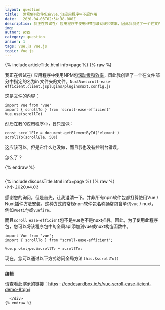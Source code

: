 ```yaml
---
layout: question
title:  常规NPM软件包在Vue.js应用程序中不起作用
date:   2020-04-03T02:54:38.000Z
description: 我正在尝试在/ 应用程序中使用NPM包滚动缓和效率，因此我创建了一个在文件部分中指定的名为in 文件夹的文件。NuxtVuescroll-ease-eff...
img: 
author: 猪猪
category: question
answer: 1
tags: vue.js Vue.js
topic: Vue.js
---
```

<div class="article-root">
  <div class="article">
    {% include articleTitle.html info=page %}
    {% raw %}
    <div class="article-content"><p><font style="vertical-align: inherit;"><font style="vertical-align: inherit;">我正在尝试</font><font style="vertical-align: inherit;">在</font><font style="vertical-align: inherit;">/ </font><font style="vertical-align: inherit;">应用程序中</font><font style="vertical-align: inherit;">使用NPM包</font></font><a href="https://www.npmjs.com/package/scroll-ease-efficient" rel="nofollow noreferrer"><font style="vertical-align: inherit;"><font style="vertical-align: inherit;">滚动缓和效率</font></font></a><font style="vertical-align: inherit;"><font style="vertical-align: inherit;">，因此我创建了一个</font><font style="vertical-align: inherit;">在</font><font style="vertical-align: inherit;">文件</font><font style="vertical-align: inherit;">部分中</font><font style="vertical-align: inherit;">指定的</font><font style="vertical-align: inherit;">名为</font><font style="vertical-align: inherit;">in </font><font style="vertical-align: inherit;">文件夹</font><font style="vertical-align: inherit;">的</font><font style="vertical-align: inherit;">文件。</font></font><code>Nuxt</code><font style="vertical-align: inherit;"></font><code>Vue</code><font style="vertical-align: inherit;"></font><code>scroll-ease-efficient.client.js</code><font style="vertical-align: inherit;"></font><code>plugins/</code><font style="vertical-align: inherit;"></font><code>plugins</code><font style="vertical-align: inherit;"></font><code>nuxt.config.js</code><font style="vertical-align: inherit;"></font></p>

<p><font style="vertical-align: inherit;"><font style="vertical-align: inherit;">这是文件的内容：</font></font></p>

<pre><code>import Vue from 'vue'<font></font>
import { scrollTo } from 'scroll-ease-efficient'<font></font>
Vue.use(scrollTo)<font></font>
</code></pre>

<p><font style="vertical-align: inherit;"><font style="vertical-align: inherit;">然后在我的应用程序中，我只是做：</font></font></p>

<pre><code>const scrollEle = document.getElementById('element')<font></font>
scrollTo(scrollEle, 500)<font></font>
</code></pre>

<p><font style="vertical-align: inherit;"><font style="vertical-align: inherit;">这应该可以，但是它什么也没做，而且我也没有控制台错误。</font></font></p>

<p><font style="vertical-align: inherit;"><font style="vertical-align: inherit;">怎么了？</font></font></p></div>
    {% endraw %}
  </div>
  <p style="height: 0;width:0;overflow: hidden;"> 第3935篇《常规NPM软件包在Vue.js应用程序中不起作用》来自Winter(https://github.com/aiyld/aiyld.github.io)的站点</p>
  <div class="discuss-wrapper">
    {% include discussTitle.html info=page %}
    {% raw %}
    <div class="discuss-item">
        <div class="discuss-parent">
          <div class="discuss-meta">
            <span class="discuss-user">小小</span>
            <span class="discuss-time">2020.04.03</span>
          </div>
          <div class="discuss-comment"><p><font style="vertical-align: inherit;"><font style="vertical-align: inherit;">感谢您的询问。</font><font style="vertical-align: inherit;">但是首先，让我澄清一下。</font><font style="vertical-align: inherit;">并非所有npm软件包都打算使用Vue / Nuxt插件方法安装。</font><font style="vertical-align: inherit;">这种方式的常规npm软件包名称通常包含单词vue / nuxt，例如</font></font><code>Vuetify</code><font style="vertical-align: inherit;"><font style="vertical-align: inherit;">或</font></font><code>Vuefire</code><font style="vertical-align: inherit;"><font style="vertical-align: inherit;">。</font></font></p>

<p><font style="vertical-align: inherit;"><font style="vertical-align: inherit;">而且</font></font><code>scroll-ease-efficient</code><font style="vertical-align: inherit;"><font style="vertical-align: inherit;">包不是vue也不是nuxt插件。</font><font style="vertical-align: inherit;">因此，为了使用此程序包，您可以将该程序包中的全局api添加到vue或nuxt构造函数中。</font></font></p>

<pre><code>import Vue from "vue";<font></font>
import { scrollTo } from "scroll-ease-efficient";<font></font>
<font></font>
Vue.prototype.$scrollTo = scrollTo;<font></font>
</code></pre>

<p><font style="vertical-align: inherit;"><font style="vertical-align: inherit;">现在，您可以通过以下方式访问全局方法 </font></font><code>this.$scrollTo()</code></p>

<hr>

<p><strong><font style="vertical-align: inherit;"><font style="vertical-align: inherit;">编辑</font></font></strong></p>

<p><font style="vertical-align: inherit;"><font style="vertical-align: inherit;">请查看此演示的链接：</font><a href="https://codesandbox.io/s/vue-scroll-ease-efficient-demo-8tqmj" rel="nofollow noreferrer"><font style="vertical-align: inherit;">https</font></a><font style="vertical-align: inherit;"> : </font></font><a href="https://codesandbox.io/s/vue-scroll-ease-efficient-demo-8tqmj" rel="nofollow noreferrer"><font style="vertical-align: inherit;"><font style="vertical-align: inherit;">//codesandbox.io/s/vue-scroll-ease-ficient-demo-8tqmj</font></font></a></p></div>
        </div>
        
      </div>
    {% endraw %}
  </div>
<div>
